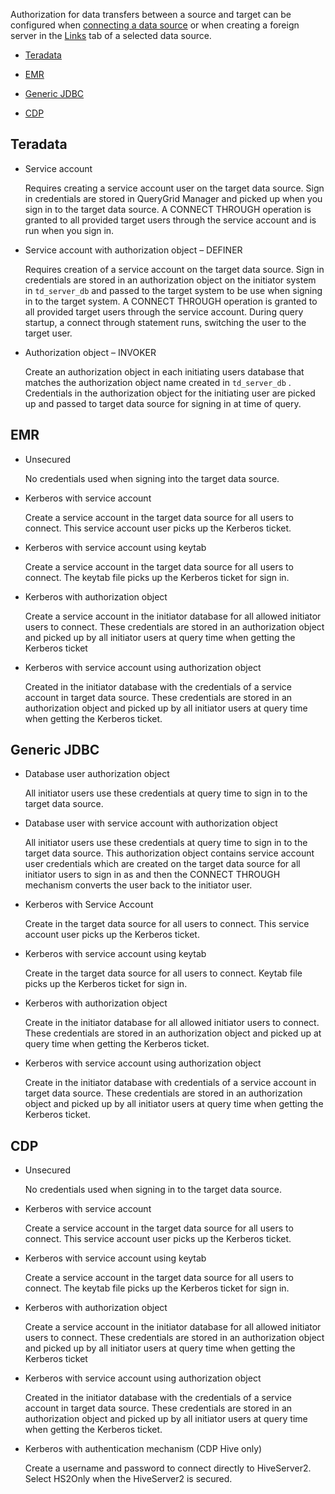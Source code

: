 Authorization for data transfers between a source and target can be configured when [connecting a data source](znp1640282079399.md) or when creating a foreign server in the [Links](kzu1674159463068.md) tab of a selected data source.

-   [Teradata](\#Teradata)


-   [EMR](\#EMR)


-   [Generic JDBC](\#GenericJDBC)


-   [CDP](\#CDP)


## Teradata


-   Service account

    Requires creating a service account user on the target data source. Sign in credentials are stored in QueryGrid Manager and picked up when you sign in to the target data source. A CONNECT THROUGH operation is granted to all provided target users through the service account and is run when you sign in.


-   Service account with authorization object – DEFINER

    Requires creation of a service account on the target data source. Sign in credentials are stored in an authorization object on the initiator system in 
        `
        td_server_db
        `
       and passed to the target system to be use when signing in to the target system. A CONNECT THROUGH operation is granted to all provided target users through the service account. During query startup, a connect through statement runs, switching the user to the target user.


-   Authorization object – INVOKER

    Create an authorization object in each initiating users database that matches the authorization object name created in 
        `
        td_server_db
        `
      . Credentials in the authorization object for the initiating user are picked up and passed to target data source for signing in at time of query.


## EMR


-   Unsecured

    No credentials used when signing into the target data source.


-   Kerberos with service account

    Create a service account in the target data source for all users to connect. This service account user picks up the Kerberos ticket.


-   Kerberos with service account using keytab

    Create a service account in the target data source for all users to connect. The keytab file picks up the Kerberos ticket for sign in.


-   Kerberos with authorization object

    Create a service account in the initiator database for all allowed initiator users to connect. These credentials are stored in an authorization object and picked up by all initiator users at query time when getting the Kerberos ticket


-   Kerberos with service account using authorization object

    Created in the initiator database with the credentials of a service account in target data source. These credentials are stored in an authorization object and picked up by all initiator users at query time when getting the Kerberos ticket.


## Generic JDBC


-   Database user authorization object

    All initiator users use these credentials at query time to sign in to the target data source.


-   Database user with service account with authorization object

    All initiator users use these credentials at query time to sign in to the target data source. This authorization object contains service account user credentials which are created on the target data source for all initiator users to sign in as and then the CONNECT THROUGH mechanism converts the user back to the initiator user.


-   Kerberos with Service Account

    Create in the target data source for all users to connect. This service account user picks up the Kerberos ticket.


-   Kerberos with service account using keytab

    Create in the target data source for all users to connect. Keytab file picks up the Kerberos ticket for sign in.


-   Kerberos with authorization object

    Create in the initiator database for all allowed initiator users to connect. These credentials are stored in an authorization object and picked up at query time when getting the Kerberos ticket.


-   Kerberos with service account using authorization object

    Create in the initiator database with credentials of a service account in target data source. These credentials are stored in an authorization object and picked up by all initiator users at query time when getting the Kerberos ticket.


## CDP


-   Unsecured

    No credentials used when signing in to the target data source.


-   Kerberos with service account

    Create a service account in the target data source for all users to connect. This service account user picks up the Kerberos ticket.


-   Kerberos with service account using keytab

    Create a service account in the target data source for all users to connect. The keytab file picks up the Kerberos ticket for sign in.


-   Kerberos with authorization object

    Create a service account in the initiator database for all allowed initiator users to connect. These credentials are stored in an authorization object and picked up by all initiator users at query time when getting the Kerberos ticket


-   Kerberos with service account using authorization object

    Created in the initiator database with the credentials of a service account in target data source. These credentials are stored in an authorization object and picked up by all initiator users at query time when getting the Kerberos ticket.


-   Kerberos with authentication mechanism (CDP Hive only)

    Create a username and password to connect directly to HiveServer2. Select HS2Only when the HiveServer2 is secured.


